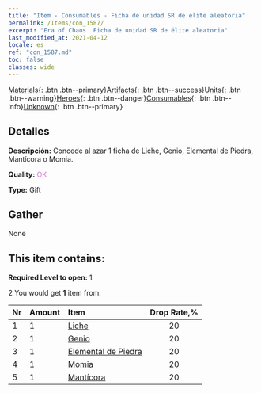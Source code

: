 ```yaml
---
title: "Item - Consumables - Ficha de unidad SR de élite aleatoria"
permalink: /Items/con_1587/
excerpt: "Era of Chaos  Ficha de unidad SR de élite aleatoria"
last_modified_at: 2021-04-12
locale: es
ref: "con_1587.md"
toc: false
classes: wide
---
```

 [Materials](/es/Items/){: .btn .btn--primary}[Artifacts](/es/Items/Artifacts/){: .btn .btn--success}[Units](/es/Items/Units/){: .btn .btn--warning}[Heroes](/es/Items/Heroes/){: .btn .btn--danger}[Consumables](/es/Items/Consumables/){: .btn .btn--info}[Unknown](/es/Items/Unknown/){: .btn .btn--primary}

## Detalles
 **Descripción:** Concede al azar 1 ficha de Liche, Genio, Elemental de Piedra, Mantícora o Momia.

 **Quality:** <span style="color: #DA70D6">OK</span>

 **Type:** Gift

## Gather

  None

## This item contains:

 **Required Level to open:** 1

 2 You would get **1** item  from:

  | Nr | Amount |     Item    | Drop Rate,% |
  |:---|:-------|:------------|:---------:|
  | 1 | 1 | [Liche](/es/Items/unt_212/) | 20 | 
  | 2 | 1 | [Genio](/es/Items/unt_239/) | 20 | 
  | 3 | 1 | [Elemental de Piedra](/es/Items/unt_266/) | 20 | 
  | 4 | 1 | [Momia](/es/Items/unt_215/) | 20 | 
  | 5 | 1 | [Mantícora](/es/Items/unt_249/) | 20 | 
